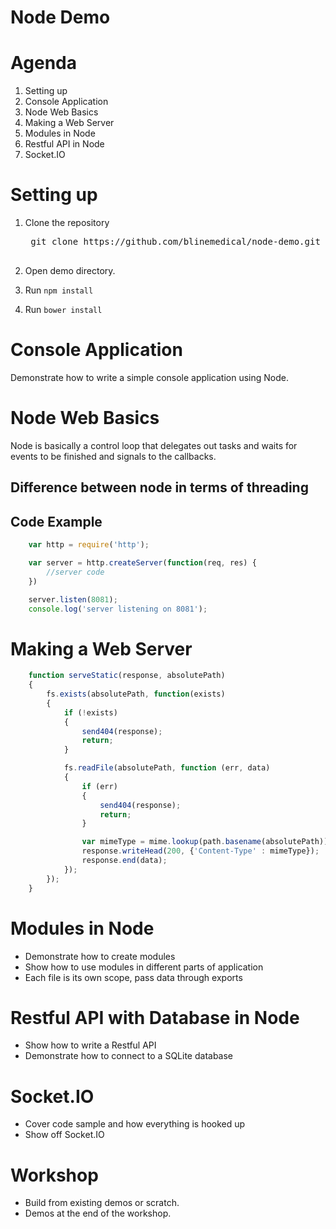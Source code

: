 Node Demo
=========

# Agenda

1. Setting up
2. Console Application
3. Node Web Basics
4. Making a Web Server
5. Modules in Node
6. Restful API in Node
7. Socket.IO

# Setting up

1. Clone the repository

	<pre>
	git clone https://github.com/blinemedical/node-demo.git
	</pre>

2. Open demo directory.
3. Run `npm install`
4. Run `bower install`

# Console Application

Demonstrate how to write a simple console application using Node.

# Node Web Basics

Node is basically a control loop that delegates out tasks and waits for events to be finished and signals
to the callbacks.

## Difference between node in terms of threading

## Code Example

```javascript
	var http = require('http');

	var server = http.createServer(function(req, res) {
		//server code
	})

	server.listen(8081);
	console.log('server listening on 8081');
```


# Making a Web Server

```javascript
	function serveStatic(response, absolutePath)
	{
		fs.exists(absolutePath, function(exists)
		{
			if (!exists)
			{
				send404(response);
				return;
			}

			fs.readFile(absolutePath, function (err, data)
			{
				if (err)
				{
					send404(response);
					return;
				}

				var mimeType = mime.lookup(path.basename(absolutePath));
				response.writeHead(200, {'Content-Type' : mimeType});
				response.end(data);
			});
		});
	}
```

# Modules in Node

* Demonstrate how to create modules
* Show how to use modules in different parts of application
* Each file is its own scope, pass data through exports

# Restful API with Database in Node

* Show how to write a Restful API
* Demonstrate how to connect to a SQLite database

# Socket.IO

* Cover code sample and how everything is hooked up
* Show off Socket.IO

# Workshop

* Build from existing demos or scratch.
* Demos at the end of the workshop.
